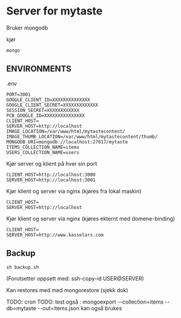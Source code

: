 # Server for mytaste

Bruker mongodb

kjør 
    
    mongo

ENVIRONMENTS
-
.env

    PORT=3001
    GOOGLE_CLIENT_ID=XXXXXXXXXXXXXX
    GOOGLE_CLIENT_SECRET=XXXXXXXXXXXXX
    SESSION_SECRET=XXXXXXXXXXXX
    PCB_GOOGLE_ID=XXXXXXXXXXXXXXX
    CLIENT_HOST=
    SERVER_HOST=http://localhost
    IMAGE_LOCATION=/var/www/html/mytastecontent/
    IMAGE_THUMB_LOCATION=/var/www/html/mytastecontent/thumb/
    MONGODB_URI=mongodb://localhost:27017/mytaste
    ITEMS_COLLECTION_NAME=items
    USERS_COLLECTION_NAME=users


Kjør server og klient på hver sin port

    CLIENT_HOST=http://localhost:3000
    SERVER_HOST=http://localhost:3001

Kjør klient og server via nginx (kjøres fra lokal maskin)

    CLIENT_HOST=
    SERVER_HOST=http://localhost

Kjør klient og server via nginx (kjøres ekternt med domene-binding)

    CLIENT_HOST=
    SERVER_HOST=http://www.kasselars.com


Backup 
-

`sh backup.sh`

(Forutsetter oppsett med: ssh-copy-id USER@SERVER)

Kan restores med med mongorestore (sjekk dok)

TODO: cron
TODO: test også :
mongoexport --collection=items --db=mytaste --out=items.json kan også brukes



